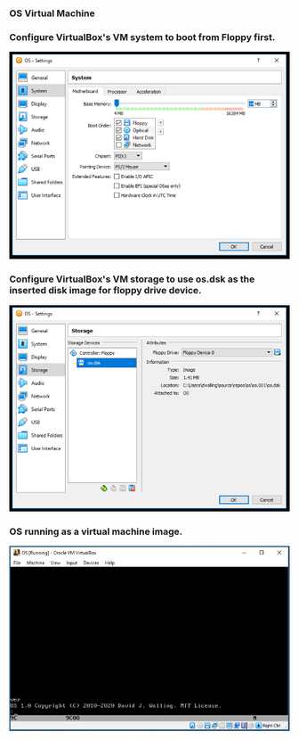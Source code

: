 ### OS Virtual Machine
### Configure VirtualBox's VM system to boot from Floppy first.
<img src="../images/os001_VirtualBox_002.PNG"/>

### Configure VirtualBox's VM storage to use os.dsk as the inserted disk image for floppy drive device.
<img src="../images/os001_VirtualBox_003.PNG"/>

### OS running as a virtual machine image.
<img src="../images/os022_VirtualBox_001.PNG"/>
